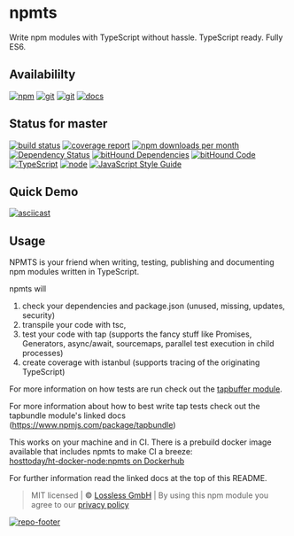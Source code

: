 # npmts
Write npm modules with TypeScript without hassle. TypeScript ready. Fully ES6.

## Availabililty
[![npm](https://gitzone.gitlab.io/assets/repo-button-npm.svg)](https://www.npmjs.com/package/npmts)
[![git](https://gitzone.gitlab.io/assets/repo-button-git.svg)](https://GitLab.com/gitzone/npmts)
[![git](https://gitzone.gitlab.io/assets/repo-button-mirror.svg)](https://github.com/gitzone/npmts)
[![docs](https://gitzone.gitlab.io/assets/repo-button-docs.svg)](https://gitzone.gitlab.io/npmts/)

## Status for master
[![build status](https://GitLab.com/gitzone/npmts/badges/master/build.svg)](https://GitLab.com/gitzone/npmts/commits/master)
[![coverage report](https://GitLab.com/gitzone/npmts/badges/master/coverage.svg)](https://GitLab.com/gitzone/npmts/commits/master)
[![npm downloads per month](https://img.shields.io/npm/dm/npmts.svg)](https://www.npmjs.com/package/npmts)
[![Dependency Status](https://david-dm.org/gitzonetools/npmts.svg)](https://david-dm.org/gitzonetools/npmts)
[![bitHound Dependencies](https://www.bithound.io/github/gitzonetools/npmts/badges/dependencies.svg)](https://www.bithound.io/github/gitzonetools/npmts/master/dependencies/npm)
[![bitHound Code](https://www.bithound.io/github/gitzonetools/npmts/badges/code.svg)](https://www.bithound.io/github/gitzonetools/npmts)
[![TypeScript](https://img.shields.io/badge/TypeScript-2.x-blue.svg)](https://nodejs.org/dist/latest-v6.x/docs/api/)
[![node](https://img.shields.io/badge/node->=%206.x.x-blue.svg)](https://nodejs.org/dist/latest-v6.x/docs/api/)
[![JavaScript Style Guide](https://img.shields.io/badge/code%20style-standard-brightgreen.svg)](http://standardjs.com/)

## Quick Demo
[![asciicast](https://asciinema.org/a/9c3assmh21i49qhe5lmi48sze.png)](https://asciinema.org/a/9c3assmh21i49qhe5lmi48sze?speed=2&t=0)

## Usage
NPMTS is your friend when writing, testing, publishing and documenting npm modules written in TypeScript.

npmts will

1. check your dependencies and package.json (unused, missing, updates, security)
1. transpile your code with tsc,
1. test your code with tap (supports the fancy stuff like Promises, Generators, async/await, sourcemaps, parallel test execution in child processes)
1. create coverage with istanbul (supports tracing of the originating TypeScript)

For more information on how tests are run check out the [tapbuffer module](https://www.npmjs.com/package/tapbuffer).

For more information about how to best write tap tests check out the tapbundle module's linked docs (https://www.npmjs.com/package/tapbundle)

This works on your machine and in CI. There is a prebuild docker image available that includes npmts to make CI a breeze:  
[hosttoday/ht-docker-node:npmts on Dockerhub](https://hub.docker.com/r/hosttoday/ht-docker-node/)

For further information read the linked docs at the top of this README.

> MIT licensed | **&copy;** [Lossless GmbH](https://lossless.gmbh)
| By using this npm module you agree to our [privacy policy](https://lossless.gmbH/privacy.html)

[![repo-footer](https://gitzone.gitlab.io/assets/repo-footer.svg)](https://push.rocks)
